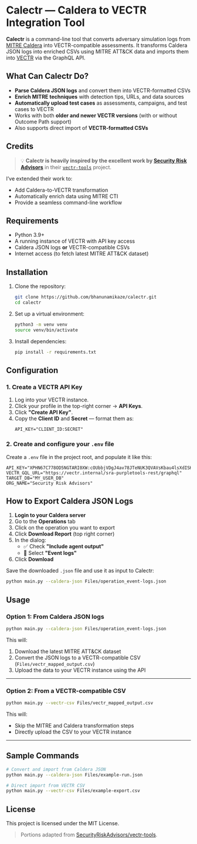 # Calectr — Caldera to VECTR Integration Tool

**Calectr** is a command-line tool that converts adversary simulation logs from [MITRE Caldera](https://github.com/mitre/caldera) into VECTR-compatible assessments. It transforms Caldera JSON logs into enriched CSVs using MITRE ATT&CK data and imports them into [VECTR](https://github.com/SecurityRiskAdvisors/VECTR) via the GraphQL API.


##  What Can Calectr Do?

-  **Parse Caldera JSON logs** and convert them into VECTR-formatted CSVs
-  **Enrich MITRE techniques** with detection tips, URLs, and data sources
-  **Automatically upload test cases** as assessments, campaigns, and test cases to VECTR
-  Works with both **older and newer VECTR versions** (with or without Outcome Path support)
-  Also supports direct import of **VECTR-formatted CSVs**


##  Credits

> 💡 **Calectr is heavily inspired by the excellent work by [Security Risk Advisors](https://github.com/SecurityRiskAdvisors)** in their [`vectr-tools`](https://github.com/SecurityRiskAdvisors/vectr-tools) project.

I’ve extended their work to:
- Add Caldera-to-VECTR transformation
- Automatically enrich data using MITRE CTI
- Provide a seamless command-line workflow


##  Requirements

- Python 3.9+
- A running instance of VECTR with API key access
- Caldera JSON logs **or** VECTR-compatible CSVs
- Internet access (to fetch latest MITRE ATT&CK dataset)


##  Installation

1. Clone the repository:
   ```bash
   git clone https://github.com/bhanunamikaze/calectr.git
   cd calectr
   ```

2. Set up a virtual environment:
   ```bash
   python3 -m venv venv
   source venv/bin/activate
   ```

3. Install dependencies:
   ```bash
   pip install -r requirements.txt
   ```


##  Configuration

### 1. Create a VECTR API Key

1. Log into your VECTR instance.
2. Click your profile in the top-right corner → **API Keys**.
3. Click **"Create API Key"**.
4. Copy the **Client ID** and **Secret** — format them as:
   ```
   API_KEY="CLIENT_ID:SECRET"
   ```

### 2. Create and configure your `.env` file

Create a `.env` file in the project root, and populate it like this:

```env
API_KEY="XPHN67C778OD5NGTARI0XW:cOUbbjVDgJ4av78JTeNUK3QVAVsKbau4lsXdISHqom4="
VECTR_GQL_URL="https://vectr.internal/sra-purpletools-rest/graphql"
TARGET_DB="MY_USER_DB"
ORG_NAME="Security Risk Advisors"
```

##  How to Export Caldera JSON Logs

1. **Login to your Caldera server**
2. Go to the **Operations** tab
3. Click on the operation you want to export
4. Click **Download Report** (top right corner)
5. In the dialog:
   - ✅ Check **"Include agent output"**
   - 📝 Select **"Event logs"**
6. Click **Download**

Save the downloaded `.json` file and use it as input to Calectr:

```bash
python main.py --caldera-json Files/operation_event-logs.json
```

##  Usage

### Option 1: From Caldera JSON logs

```bash
python main.py --caldera-json Files/operation_event-logs.json
```

This will:
1. Download the latest MITRE ATT&CK dataset
2. Convert the JSON logs to a VECTR-compatible CSV (`Files/vectr_mapped_output.csv`)
3. Upload the data to your VECTR instance using the API

---

### Option 2: From a VECTR-compatible CSV

```bash
python main.py --vectr-csv Files/vectr_mapped_output.csv
```

This will:
- Skip the MITRE and Caldera transformation steps
- Directly upload the CSV to your VECTR instance

---

##  Sample Commands

```bash
# Convert and import from Caldera JSON
python main.py --caldera-json Files/example-run.json

# Direct import from VECTR CSV
python main.py --vectr-csv Files/example-export.csv
```


##  License

This project is licensed under the MIT License.

> Portions adapted from [SecurityRiskAdvisors/vectr-tools](https://github.com/SecurityRiskAdvisors/vectr-tools).
